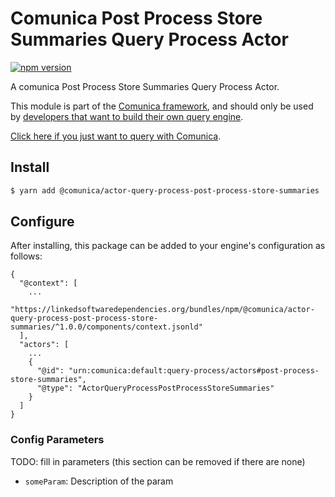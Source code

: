 # Comunica Post Process Store Summaries Query Process Actor

[![npm version](https://badge.fury.io/js/%40comunica%2Factor-query-process-post-process-store-summaries.svg)](https://www.npmjs.com/package/@comunica/actor-query-process-post-process-store-summaries)

A comunica Post Process Store Summaries Query Process Actor.

This module is part of the [Comunica framework](https://github.com/comunica/comunica),
and should only be used by [developers that want to build their own query engine](https://comunica.dev/docs/modify/).

[Click here if you just want to query with Comunica](https://comunica.dev/docs/query/).

## Install

```bash
$ yarn add @comunica/actor-query-process-post-process-store-summaries
```

## Configure

After installing, this package can be added to your engine's configuration as follows:
```text
{
  "@context": [
    ...
    "https://linkedsoftwaredependencies.org/bundles/npm/@comunica/actor-query-process-post-process-store-summaries/^1.0.0/components/context.jsonld"  
  ],
  "actors": [
    ...
    {
      "@id": "urn:comunica:default:query-process/actors#post-process-store-summaries",
      "@type": "ActorQueryProcessPostProcessStoreSummaries"
    }
  ]
}
```

### Config Parameters

TODO: fill in parameters (this section can be removed if there are none)

* `someParam`: Description of the param
